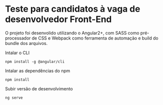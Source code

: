# Teste para candidatos à vaga de desenvolvedor Front-End

O projeto foi desenvolido utilizando o Angular2+, com SASS como pré-processador de CSS e Webpack como ferramenta de automação e build do bundle dos arquivos.


Intalar o CLI

    npm install -g @angular/cli

Intalar as dependências do npm

    npm install

Subir versão de desenvolvimento

    ng serve
